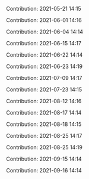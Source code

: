 Contribution: 2021-05-21 14:15

Contribution: 2021-06-01 14:16

Contribution: 2021-06-04 14:14

Contribution: 2021-06-15 14:17

Contribution: 2021-06-22 14:14

Contribution: 2021-06-23 14:19

Contribution: 2021-07-09 14:17

Contribution: 2021-07-23 14:15

Contribution: 2021-08-12 14:16

Contribution: 2021-08-17 14:14

Contribution: 2021-08-18 14:15

Contribution: 2021-08-25 14:17

Contribution: 2021-08-25 14:19

Contribution: 2021-09-15 14:14

Contribution: 2021-09-16 14:14

